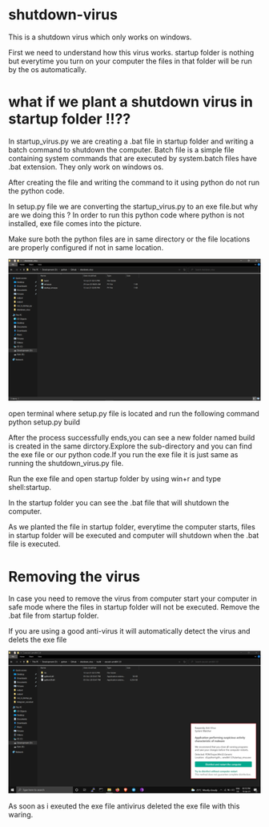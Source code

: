# shutdown-virus
This is a shutdown virus which only works on windows.

First we need to understand how this virus works. 
startup folder is nothing but everytime you turn on your computer the files in that folder will be run  by the os automatically.
#                         what if we plant a shutdown virus in startup folder !!??

In startup_virus.py we are creating a .bat file in startup folder and writing a batch command to shutdown the computer.
Batch file is a simple file containing system commands that are executed by system.batch files have .bat extension. They only work on windows os.

After creating the file and writing the command to it using python  do not run the python code.

In setup.py file we are converting the startup_virus.py to an exe file.but why are we doing this ? 
In order to run this python code where python is not installed, exe file comes into the picture.

Make sure both the python files are in same directory or the file locations are properly configured if not in same location.

![alt text](https://github.com/Himmalay-Devulapalli/shutdown-virus/blob/main/output/dir.png)

open terminal where setup.py file is located and run the following command
                   python setup.py build
                   
After the process successfully ends,you can see a new folder named build is created in the same dirctory.Explore the sub-directory and you can find the exe file or our 
python code.If you run the exe file it is just same as running the shutdown_virus.py file.

Run the exe file and open startup folder by using win+r and type shell:startup.

In the startup folder you can see the .bat file that will  shutdown the computer.

As we planted the file in startup folder, everytime the computer starts, files in startup folder will be executed and computer will shutdown when the .bat file is executed.

# Removing the virus 
In case you need to remove the virus from computer start your computer in safe mode where the files in startup folder will not be executed.
Remove the  .bat file from startup folder.

If you are using a good anti-virus it will automatically detect the virus and delets the exe file 

![alt text](https://github.com/Himmalay-Devulapalli/shutdown-virus/blob/main/output/antivirus.png)

As soon as i exeuted the exe file antivirus deleted the exe file with this waring.

